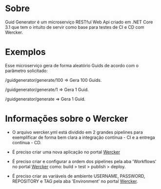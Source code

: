 # Sobre

Guid Generator é um microserviço RESTful Web Api criado em .NET Core 3.1 que tem o intuito de servir como base para testes de CI e CD com Wercker.

# Exemplos

Esse microserviço gera de forma aleatório Guids de acordo com o parâmetro solicitado:

/guidgenerator/generate/100 => Gera 100 Guids.

/guidgenerator/generate/1   => Gera 1 Guid.

/guidgenerator/generate     => Gera 1 Guid.

# Informações sobre o Wercker

- O arquivo wercker.yml está dividido em 2 grandes pipelines para exemplificar de forma bem clara a integração contínua - CI e a entrega contínua - CD.

- É preciso criar uma nova aplicação no portal [Wercker](https://app.wercker.com/)

- É preciso criar e configurar a ordem dos pipelines pela aba 'Workflows' no portal [Wercker](https://app.wercker.com/) como: build > test > publish > deploy.

- É preciso criar as variáveis de ambiente USERNAME, PASSWORD, REPOSITORY e TAG pela aba 'Environment' no portal [Wercker](https://app.wercker.com/).
